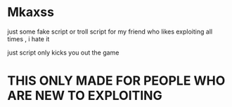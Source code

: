 # Mkaxss
just some fake script or troll script for my friend who likes exploiting all times , i hate it

just script only kicks you out the game

# THIS ONLY MADE FOR PEOPLE WHO ARE NEW TO EXPLOITING
